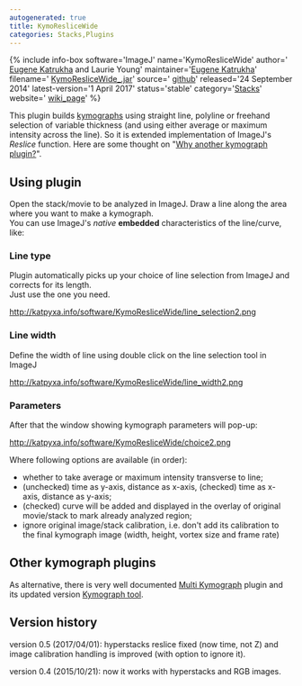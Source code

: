 ```yaml
---
autogenerated: true
title: KymoResliceWide
categories: Stacks,Plugins
---
```


{% include info-box software='ImageJ' name='KymoResliceWide' author=' [Eugene Katrukha](http://katpyxa.info) and Laurie Young' maintainer='[Eugene Katrukha](mailto:katpyxa_at_gmail.com)' filename=' [KymoResliceWide\_.jar](https://github.com/ekatrukha/KymoResliceWide/blob/master/KymoResliceWide_.jar?raw=true)' source=' [github](https://github.com/ekatrukha/KymoResliceWide)' released='24 September 2014' latest-version='1 April 2017' status='stable' category='[Stacks](Category_Stacks)' website=' [wiki\_page](https://github.com/ekatrukha/KymoResliceWide/wiki)' %}

This plugin builds [kymographs](/tutorials/generate-and-exploit-kymographs) using straight line, polyline or freehand selection of variable thickness (and using either average or maximum intensity across the line). So it is extended implementation of ImageJ's *Reslice* function. Here are some thought on "[Why another kymograph plugin?](http://katpyxa.info/feedbacks/?p=26)".

## Using plugin

Open the stack/movie to be analyzed in ImageJ. Draw a line along the area where you want to make a kymograph.  
You can use ImageJ's *native* **embedded** characteristics of the line/curve, like:

### Line type

Plugin automatically picks up your choice of line selection from ImageJ and corrects for its length.  
Just use the one you need.

http://katpyxa.info/software/KymoResliceWide/line_selection2.png

### Line width

Define the width of line using double click on the line selection tool in ImageJ

http://katpyxa.info/software/KymoResliceWide/line_width2.png

### Parameters

After that the window showing kymograph parameters will pop-up:

http://katpyxa.info/software/KymoResliceWide/choice2.png

Where following options are available (in order):

-   whether to take average or maximum intensity transverse to line;
-   (unchecked) time as y-axis, distance as x-axis, (checked) time as x-axis, distance as y-axis;
-   (checked) curve will be added and displayed in the overlay of original movie/stack to mark already analyzed region;
-   ignore original image/stack calibration, i.e. don't add its calibration to the final kymograph image (width, height, vortex size and frame rate)

## Other kymograph plugins

As alternative, there is very well documented [Multi Kymograph](/plugins/multi-kymograph) plugin and its updated version [Kymograph tool](http://biop.epfl.ch/TOOL_KYMOGRAPH.html).

## Version history

version 0.5 (2017/04/01): hyperstacks reslice fixed (now time, not Z) and image calibration handling is improved (with option to ignore it).

version 0.4 (2015/10/21): now it works with hyperstacks and RGB images.

 
